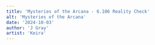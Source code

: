 ```yaml
---
title: 'Mysteries of the Arcana - 6.106 Reality Check'
alt: 'Mysteries of the Arcana'
date: '2024-10-03'
author: 'J Gray'
artist: 'Keira'
---
```

